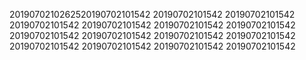 2019070210262520190702101542
20190702101542
20190702101542
20190702101542
20190702101542
20190702101542
20190702101542
20190702101542
20190702101542
20190702101542
20190702101542
20190702101542
20190702101542
20190702101542
20190702101542
